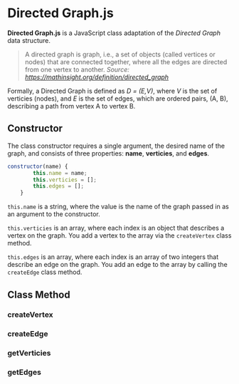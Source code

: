 # Directed Graph.js

**Directed Graph.js** is a JavaScript class adaptation of the _Directed Graph_ data structure.

>A directed graph is graph, i.e., a set of objects (called vertices or nodes) that are connected together, where all the edges are directed from one vertex to another. 
>_Source: https://mathinsight.org/definition/directed_graph_

Formally, a Directed Graph is defined as *D = (E,V)*, where *V* is the set of verticies (nodes), and *E* is the set of edges, which are ordered pairs, (A, B), describing a path from vertex A to vertex B.

## Constructor

The class constructor requires a single argument, the desired name of the graph, and consists of three properties: **name**, **verticies**, and **edges**.

```JavaScript
constructor(name) {
        this.name = name;
        this.verticies = [];
        this.edges = [];
    }
```

`this.name` is a string, where the value is the name of the graph passed in as an argument to the constructor.

`this.verticies` is an array, where each index is an object that describes a vertex on the graph. You add a vertex to the array via the `createVertex` class method.

`this.edges` is an array, where each index is an array of two integers that describe an edge on the graph. You add an edge to the array by calling the `createEdge` class method.

## Class Method


### createVertex

### createEdge

### getVerticies

### getEdges